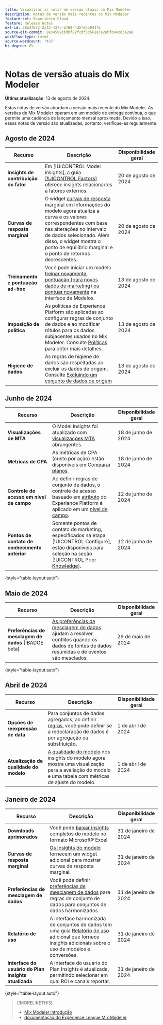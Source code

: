```yaml
---
title: Visualizar as notas de versão atuais do Mix Modeler
description: Notas de versão mais recentes do Mix Modeler
feature-set: Experience Cloud
feature: Release Notes
exl-id: 38a47672-2af2-437c-b769-4d5febb941f5
source-git-commit: 8e04509cbdbf82fcdf3d561a3e2ebfb4ecd3e2ee
workflow-type: tm+mt
source-wordcount: '437'
ht-degree: 8%

---
```


# Notas de versão atuais do Mix Modeler

**Última atualização**: 13 de agosto de 2024.

Estas notas de versão abordam a versão mais recente do Mix Modeler. As versões de Mix Modeler operam em um modelo de entrega contínua, o que permite uma cadência de lançamento mensal aproximada. Devido a isso, essas notas de versão são atualizadas, portanto, verifique-as regularmente.

## Agosto de 2024

| Recurso | Descrição | Disponibilidade geral |
|---|---|---|
| **Insights de contribuição do fator** | Em [!UICONTROL Model insights], a guia [[!UICONTROL Factors]](/help/models/insights.md#factors) oferece insights relacionados a fatores externos. | 20 de agosto de 2024 |
| **Curvas de resposta marginal** | O widget [curvas de resposta marginal](/help/models/insights.md#model-insights-1) em Informações do modelo agora atualiza a curva e os valores correspondentes com base nas alterações no intervalo de dados selecionado. Além disso, o widget mostra o ponto de equilíbrio marginal e o ponto de retornos decrescentes. | 20 de agosto de 2024 |
| **Treinamento e pontuação ad-hoc** | Você pode iniciar um modelo [treinar novamente](/help/models/overview.md#re-train), [pontuação (para novos dados de marketing) ou pontuar novamente](/help/models/overview.md#score-or-re-score) na interface de Modelos. | 13 de agosto de 2024 |
| **Imposição de política** | As políticas de Experience Platform são aplicadas ao configurar regras de conjunto de dados e ao modificar rótulos para os dados subjacentes usados no Mix Modeler. Consulte [Políticas](../data-governance/policies.md) para obter mais detalhes. | 13 de agosto de 2024 |
| **Higiene de dados** | As regras de higiene de dados são respeitadas ao excluir os dados de origem. Consulte [Excluindo um conjunto de dados de origem](../harmonize-data/dataset-rules.md#delete-a-source-dataset) | 13 de agosto de 2024 |

## Junho de 2024

| Recurso | Descrição | Disponibilidade geral |
|---|---|---|
| **Visualizações de MTA** | O Model Insights foi atualizado com [visualizações MTA](../models/insights.md#attribution) abrangentes. | 18 de junho de 2024 |
| **Métricas de CPA** | As métricas de CPA (custo por ação) estão disponíveis em [Comparar planos](../plans/compare.md). | 18 de junho de 2024 |
| **Controle de acesso em nível de campo** | Ao definir regras de conjunto de dados, o controle de acesso baseado em [atributo](https://experienceleague.adobe.com/en/docs/experience-platform/access-control/abac/overview) do Experience Platform é aplicado em um [nível de campo](../harmonize-data/dataset-rules.md#field-level-access-control). | 12 de junho de 2024 |
| **Pontos de contato de conhecimento anterior** | Somente pontos de contato de marketing, especificados na etapa [!UICONTROL Configure], estão disponíveis para seleção na seção [[!UICONTROL Prior Knowledge]](../models/create.md). | 12 de junho de 2024 |

{style="table-layout:auto"}

## Maio de 2024

| Recurso | Descrição | Disponibilidade geral |
|---|---|---|
| **Preferências de mesclagem de dados** [!BADGE beta] | [As preferências de mesclagem de dados](../harmonize-data/dataset-rules.md#data-merge-preferences) ajudam a resolver conflitos quando os dados de fontes de dados resumidas e de eventos são mesclados. | 29 de maio de 2024 |

{style="table-layout:auto"}




## Abril de 2024

| Recurso | Descrição | Disponibilidade geral |
|---|---|---|
| **Opções de reexpressão de data** | Para conjuntos de dados agregados, ao definir [regras](../harmonize-data/dataset-rules.md), você pode definir se a redeclaração de dados é por agregação ou substituição. | 1 de abril de 2024 |
| **Atualização de qualidade do modelo** | [A qualidade do modelo](/help/models/insights.md) nos insights do modelo agora mostra uma visualização para a avaliação do modelo e uma tabela com métricas de ajuste do modelo. | 1 de abril de 2024 |


## Janeiro de 2024

| Recurso | Descrição | Disponibilidade geral |
|---|---|---|
| **Downloads aprimorados** | Você pode [baixar insights completos do modelo](../models/insights.md) no formato Microsoft® Excel | 31 de janeiro de 2024 |
| **Curvas de resposta marginal** | [Os insights do modelo](../models/insights.md) fornecem um widget adicional para mostrar curvas de resposta marginal. | 31 de janeiro de 2024 |
| **Preferências de mesclagem de dados** | Você pode definir [preferências de mesclagem de dados](../harmonize-data/dataset-rules.md#data-merge-preferences) para regras de conjunto de dados para conjuntos de dados harmonizados. | 31 de janeiro de 2024 |
| **Relatório de uso** | A interface harmonizada de conjuntos de dados tem uma guia [Relatório de uso](../harmonize-data/usage-report.md) adicional que fornece insights adicionais sobre o uso de modelos e conversões. | 31 de janeiro de 2024 |
| **Interface do usuário do Plan Insights atualizada** | A interface do usuário do Plan Insights é atualizada, permitindo selecionar em qual ROI e canais reportar. | 31 de janeiro de 2024 |

{style="table-layout:auto"}


>[!MORELIKETHIS]
>
>* [Mix Modeler introdução](https://business.adobe.com/products/experience-platform/planning-and-measurement.html)
>* [documentação do Experience League Mix Modeler](https://experienceleague.adobe.com/en/docs/mix-modeler?lang=pt-BR)
